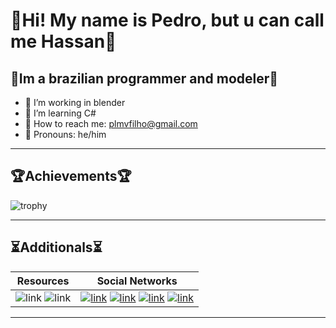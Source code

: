 # 🧾**Hi! My name is Pedro, but u can call me Hassan**🧾

## 📌Im a brazilian programmer and modeler📌

- 🍒 I’m working in blender
- 🍊 I’m learning C#
- 🍉 How to reach me: plmvfilho@gmail.com
- 🍎 Pronouns: he/him

---

## 🏆**Achievements**🏆

![trophy](https://github-profile-trophy.vercel.app/?username=HassanPls&column=4&row=1&theme=algolia)

---

## ⏳**Additionals**⏳

| Resources | Social Networks |
| :---:        | :---: |
| ![link](https://img.shields.io/badge/c%23-%23239120.svg?style=for-the-badge&logo=c-sharp&logoColor=white) ![link](https://img.shields.io/badge/VSCode-0078D4?style=for-the-badge&logo=visual%20studio%20code&logoColor=white)|[![link](https://img.shields.io/badge/Twitter-%231DA1F2.svg?style=for-the-badge&logo=Twitter&logoColor=white)](https://twitter.com/Hassan_pls) [![link](https://img.shields.io/badge/YouTube-FF0000?style=for-the-badge&logo=youtube&logoColor=white)](https://www.youtube.com/channel/UCA-lKzMkAvGGHxlAvMZZifQ) [![link](https://img.shields.io/badge/Reddit-FF4500?style=for-the-badge&logo=reddit&logoColor=white)](https://www.reddit.com/user/Hassan_no) [![link](https://img.shields.io/badge/-Instagram-%23E4405F?style=for-the-badge&logo=instagram&logoColor=white)](https://www.instagram.com/hassan_pls/)|
---
